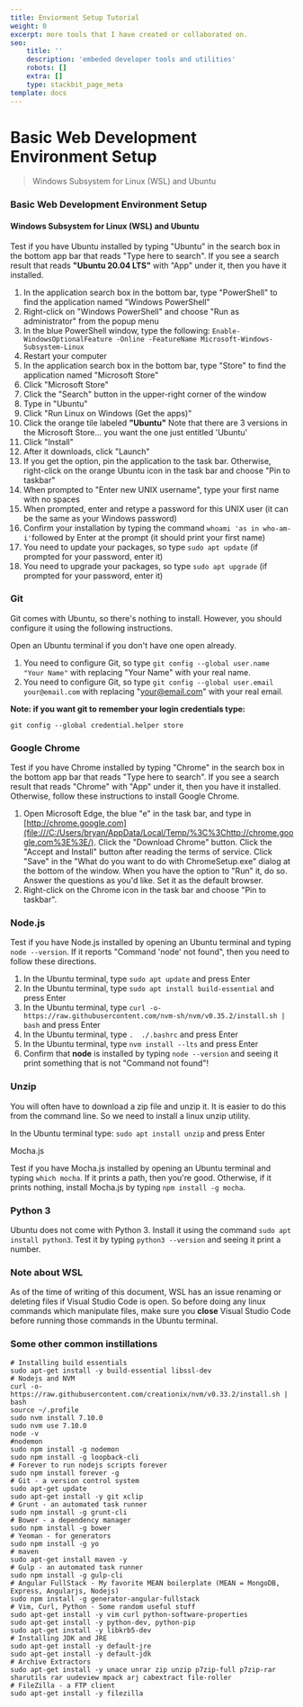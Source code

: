 ```yaml
---
title: Enviorment Setup Tutorial
weight: 0
excerpt: more tools that I have created or collaborated on.
seo:
    title: ''
    description: 'embeded developer tools and utilities'
    robots: []
    extra: []
    type: stackbit_page_meta
template: docs
---
```



# Basic Web Development Environment Setup


> Windows Subsystem for Linux (WSL) and Ubuntu


### Basic Web Development Environment Setup

#### Windows Subsystem for Linux (WSL) and  Ubuntu

 

Test if you have Ubuntu installed by typing "Ubuntu" in the search box in the bottom app bar that reads "Type here to search". If you see a search result that reads  **"Ubuntu 20.04 LTS"**  with "App" under it, then you have it installed.

 

1.  In the application search box in the bottom bar, type "PowerShell" to find the application named "Windows PowerShell"
2.  Right-click on "Windows PowerShell" and choose "Run as administrator" from the popup menu
3.  In the blue PowerShell window, type the following:  `Enable-WindowsOptionalFeature -Online -FeatureName Microsoft-Windows-Subsystem-Linux`
4.  Restart your computer
5.  In the application search box in the bottom bar, type "Store" to find the application named "Microsoft Store"
6.  Click "Microsoft Store"
7.  Click the "Search" button in the upper-right corner of the window
8.  Type in "Ubuntu"
9.  Click "Run Linux on Windows (Get the apps)"
10. Click the orange tile labeled  **"Ubuntu"**  Note that there are 3 versions in the Microsoft Store... you want the one just entitled 'Ubuntu'
11. Click "Install"
12. After it downloads, click "Launch"
13. If you get the option, pin the application to the task bar. Otherwise, right-click on the orange Ubuntu icon in the task bar and choose "Pin to taskbar"
14. When prompted to "Enter new UNIX username", type your first name with no spaces
15. When prompted, enter and retype a password for this UNIX user (it can be the same as your Windows password)
16. Confirm your installation by typing the command  `whoami 'as in who-am-i'`followed by Enter at the prompt (it should print your first name)
17. You need to update your packages, so type  `sudo apt update`  (if prompted for your password, enter it)
18. You need to upgrade your packages, so type  `sudo apt upgrade`  (if prompted for your password, enter it)

### Git

Git comes with Ubuntu, so there's nothing to install. However, you should configure it using the following instructions.

 Open an Ubuntu terminal if you don't have one open already.

1.  You need to configure Git, so type  `git config --global user.name "Your Name"`  with replacing "Your Name" with your real name.
2.  You need to configure Git, so type  `git config --global user.email your@email.com`  with replacing "<your@email.com>" with your real email.

**Note: if you want git to remember your login credentials type:**

```
git config --global credential.helper store
```

 

### Google Chrome

Test if you have Chrome installed by typing "Chrome" in the search box in the bottom app bar that reads "Type here to search". If you see a search result that reads "Chrome" with "App" under it, then you have it installed. Otherwise, follow these instructions to install Google Chrome.

 

1.  Open Microsoft Edge, the blue "e" in the task bar, and type in  [http://chrome.google.com](file:///C:/Users/bryan/AppData/Local/Temp/%3C%3Chttp://chrome.google.com%3E%3E/). Click the "Download Chrome" button. Click the "Accept and Install" button after reading the terms of service. Click "Save" in the "What do you want to do with ChromeSetup.exe" dialog at the bottom of the window. When you have the option to "Run" it, do so. Answer the questions as you'd like. Set it as the default browser.
2.  Right-click on the Chrome icon in the task bar and choose "Pin to taskbar".

### Node.js

Test if you have Node.js installed by opening an Ubuntu terminal and typing  `node --version`. If it reports "Command 'node' not found", then you need to follow these directions.

1.  In the Ubuntu terminal, type  `sudo apt update`  and press Enter
2.  In the Ubuntu terminal, type  `sudo apt install build-essential`  and press Enter
3.  In the Ubuntu terminal, type  `curl -o- https://raw.githubusercontent.com/nvm-sh/nvm/v0.35.2/install.sh | bash`  and press Enter
4.  In the Ubuntu terminal, type  `.  ./.bashrc`  and press Enter
5.  In the Ubuntu terminal, type  `nvm install --lts`  and press Enter
6.  Confirm that  **node**  is installed by typing  `node --version`  and seeing it print something that is not "Command not found"!

### Unzip

You will often have to download a zip file and unzip it. It is easier to do this from the command line. So we need to install a linux unzip utility.

 In the Ubuntu terminal type:  `sudo apt install unzip`  and press Enter

 Mocha.js

Test if you have Mocha.js installed by opening an Ubuntu terminal and typing  `which mocha`. If it prints a path, then you're good. Otherwise, if it prints nothing, install Mocha.js by typing  `npm install -g mocha`.

 

### Python 3

Ubuntu does not come with Python 3. Install it using the command  `sudo apt install python3`. Test it by typing  `python3 --version`  and seeing it print a number.

 

### Note about  WSL

 

As of the time of writing of this document, WSL has an issue renaming or deleting files if Visual Studio Code is open. So before doing any linux commands which manipulate files, make sure you  **close**  Visual Studio Code before running those commands in the Ubuntu terminal.

 

### Some other common instillations

```
# Installing build essentials
sudo apt-get install -y build-essential libssl-dev
# Nodejs and NVM
curl -o- https://raw.githubusercontent.com/creationix/nvm/v0.33.2/install.sh | bash
source ~/.profile
sudo nvm install 7.10.0
sudo nvm use 7.10.0
node -v
#nodemon
sudo npm install -g nodemon
sudo npm install -g loopback-cli
# Forever to run nodejs scripts forever
sudo npm install forever -g
# Git - a version control system
sudo apt-get update
sudo apt-get install -y git xclip
# Grunt - an automated task runner
sudo npm install -g grunt-cli
# Bower - a dependency manager
sudo npm install -g bower
# Yeoman - for generators
sudo npm install -g yo
# maven
sudo apt-get install maven -y
# Gulp - an automated task runner
sudo npm install -g gulp-cli
# Angular FullStack - My favorite MEAN boilerplate (MEAN = MongoDB, Express, Angularjs, Nodejs)
sudo npm install -g generator-angular-fullstack
# Vim, Curl, Python - Some random useful stuff
sudo apt-get install -y vim curl python-software-properties
sudo apt-get install -y python-dev, python-pip
sudo apt-get install -y libkrb5-dev
# Installing JDK and JRE
sudo apt-get install -y default-jre
sudo apt-get install -y default-jdk
# Archive Extractors
sudo apt-get install -y unace unrar zip unzip p7zip-full p7zip-rar sharutils rar uudeview mpack arj cabextract file-roller
# FileZilla - a FTP client
sudo apt-get install -y filezilla
```
